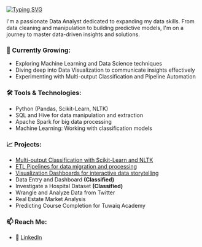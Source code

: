 [![Typing SVG](https://readme-typing-svg.herokuapp.com?size=30&duration=4000&color=0999A4&width=600&height=100&lines=Hello%2C+There!+%F0%9F%91%8B;This+is+Abdulaziz+Aleissa....+%F0%9F%98%80;Nice+to+meet+you+%F0%9F%8E%88)](https://git.io/typing-svg)

I'm a passionate Data Analyst dedicated to expanding my data skills. From data cleaning and manipulation to building predictive models, I'm on a journey to master data-driven insights and solutions.

### 🌱 Currently Growing:
- Exploring Machine Learning and Data Science techniques
- Diving deep into Data Visualization to communicate insights effectively
- Experimenting with Multi-output Classification and Pipeline Automation

### 🛠️ Tools & Technologies:
- Python (Pandas, Scikit-Learn, NLTK)
- SQL and Hive for data manipulation and extraction
- Apache Spark for big data processing
- Machine Learning: Working with classification models

### 📈 Projects:
- [Multi-output Classification with Scikit-Learn and NLTK](https://github.com/Abdulaziz-Aleissa/disaster-response-pipelines/blob/main/README.md)
- [ETL Pipelines for data migration and processing](https://github.com/Abdulaziz-Aleissa/disaster-response-pipelines/blob/main/README.md)
- [Visualization Dashboards for interactive data storytelling](https://github.com/Abdulaziz-Aleissa/healthcare-stroke-data/blob/main/README.md)
- Data Entry and Dashboard <b>(Classified)</b>
- Investigate a Hospital Dataset <b>(Classified)</b>
- Wrangle and Analyze Data from Twitter
- Real Estate Market Analysis
- Predicting Course Completion for Tuwaiq Academy

### 📫 Reach Me:

- 💼 [LinkedIn](https://www.linkedin.com/in/abdulaziz-aleissa/)

